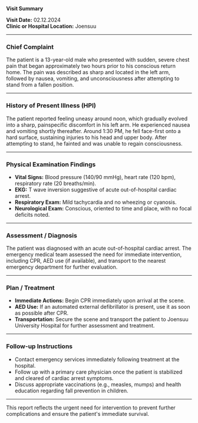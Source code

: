 

**Visit Summary**

**Visit Date:** 02.12.2024  
**Clinic or Hospital Location:** Joensuu  

---

### **Chief Complaint**
The patient is a 13-year-old male who presented with sudden, severe chest pain that began approximately two hours prior to his conscious return home. The pain was described as sharp and located in the left arm, followed by nausea, vomiting, and unconsciousness after attempting to stand from a fallen position.

---

### **History of Present Illness (HPI)**
The patient reported feeling uneasy around noon, which gradually evolved into a sharp, painspecific discomfort in his left arm. He experienced nausea and vomiting shortly thereafter. Around 1:30 PM, he fell face-first onto a hard surface, sustaining injuries to his head and upper body. After attempting to stand, he fainted and was unable to regain consciousness.

---

### **Physical Examination Findings**
- **Vital Signs:** Blood pressure (140/90 mmHg), heart rate (120 bpm), respiratory rate (20 breaths/min).
- **EKG:** T wave inversion suggestive of acute out-of-hospital cardiac arrest.
- **Respiratory Exam:** Mild tachycardia and no wheezing or cyanosis.
- **Neurological Exam:** Conscious, oriented to time and place, with no focal deficits noted.

---

### **Assessment / Diagnosis**
The patient was diagnosed with an acute out-of-hospital cardiac arrest. The emergency medical team assessed the need for immediate intervention, including CPR, AED use (if available), and transport to the nearest emergency department for further evaluation.

---

### **Plan / Treatment**
- **Immediate Actions:** Begin CPR immediately upon arrival at the scene.
- **AED Use:** If an automated external defibrillator is present, use it as soon as possible after CPR.
- **Transportation:** Secure the scene and transport the patient to Joensuu University Hospital for further assessment and treatment.

---

### **Follow-up Instructions**
- Contact emergency services immediately following treatment at the hospital.
- Follow up with a primary care physician once the patient is stabilized and cleared of cardiac arrest symptoms.
- Discuss appropriate vaccinations (e.g., measles, mumps) and health education regarding fall prevention in children.

--- 

This report reflects the urgent need for intervention to prevent further complications and ensure the patient's immediate survival.